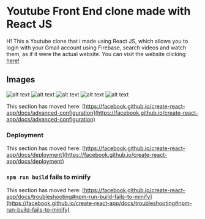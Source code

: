 # Youtube Front End clone made with React JS
H! This a Youtube clone that i made using React JS, which allows you to login with your Gmail account using Firebase, search videos and watch them, as if it were the actual website.
You can visit the website clicking [here!](https://react-clone-295320.web.app/)
## Images
![alt text](https://www.corraditobias.com.ar/img/work/08/01.jpg)
![alt text](https://www.corraditobias.com.ar/img/work/08/02.jpg)
![alt text](https://www.corraditobias.com.ar/img/work/08/03.jpg)
![alt text](https://www.corraditobias.com.ar/img/work/08/04.jpg)
![alt text](https://www.corraditobias.com.ar/img/work/08/05.jpg)




This section has moved here: [https://facebook.github.io/create-react-app/docs/advanced-configuration](https://facebook.github.io/create-react-app/docs/advanced-configuration)

### Deployment

This section has moved here: [https://facebook.github.io/create-react-app/docs/deployment](https://facebook.github.io/create-react-app/docs/deployment)

### `npm run build` fails to minify

This section has moved here: [https://facebook.github.io/create-react-app/docs/troubleshooting#npm-run-build-fails-to-minify](https://facebook.github.io/create-react-app/docs/troubleshooting#npm-run-build-fails-to-minify)
